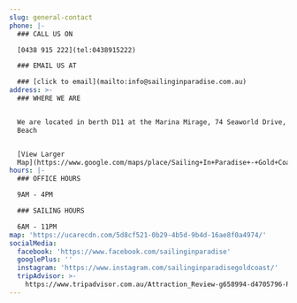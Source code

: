 ```yaml
---
slug: general-contact
phone: |-
  ### CALL US ON

  [0438 915 222](tel:0438915222)

  ### EMAIL US AT

  ### [click to email](mailto:info@sailinginparadise.com.au)
address: >-
  ### WHERE WE ARE


  We are located in berth D11 at the Marina Mirage, 74 Seaworld Drive, Main
  Beach


  [View Larger
  Map](https://www.google.com/maps/place/Sailing+In+Paradise+-+Gold+Coast+Cruises+and+Private+Charters/@-27.9690698,153.4220553,17z/data=!3m1!4b1!4m5!3m4!1s0x6b910fbb03d6e84f:0xba3d8c1c4e894ac3!8m2!3d-27.9690698!4d153.424244)
hours: |-
  ### OFFICE HOURS

  9AM - 4PM

  ### SAILING HOURS

  6AM - 11PM
map: 'https://ucarecdn.com/5d8cf521-0b29-4b5d-9b4d-16ae8f0a4974/'
socialMedia:
  facebook: 'https://www.facebook.com/sailinginparadise'
  googlePlus: ''
  instagram: 'https://www.instagram.com/sailinginparadisegoldcoast/'
  tripAdvisor: >-
    https://www.tripadvisor.com.au/Attraction_Review-g658994-d4705796-Reviews-Sailing_In_Paradise-Main_Beach_Gold_Coast_Queensland.html
---
```


